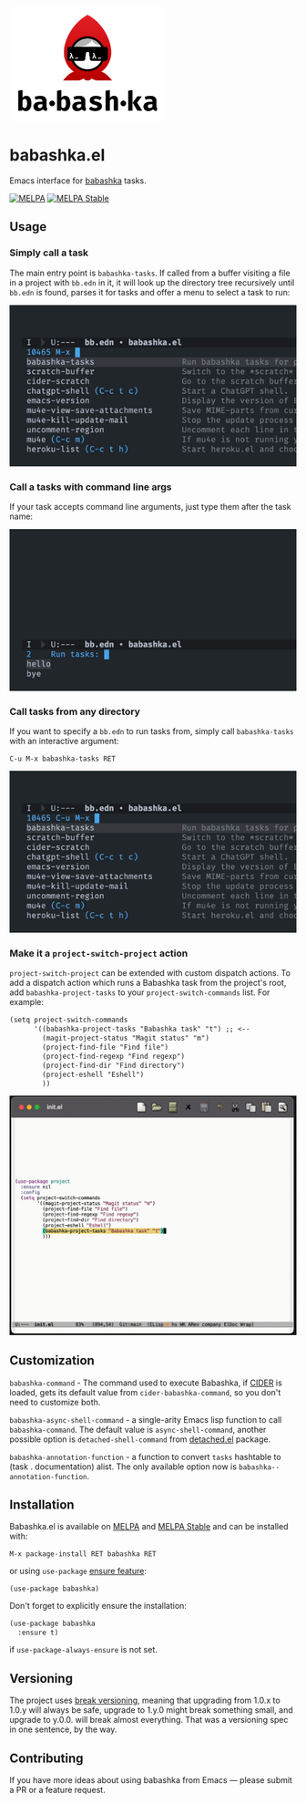 <img src="https://raw.githubusercontent.com/babashka/babashka/master/logo/babashka.svg" widht="200px" height="200px">

# babashka.el
Emacs interface for [babashka](https://babashka.org) tasks.

[![MELPA](https://melpa.org/packages/babashka-badge.svg)](https://melpa.org/#/babashka)
[![MELPA Stable](https://stable.melpa.org/packages/babashka-badge.svg)](https://stable.melpa.org/#/babashka)

## Usage

### Simply call a task
The main entry point is `babashka-tasks`. If called from a buffer visiting a file in a project with `bb.edn` in it, it will look up the directory tree recursively until `bb.edn` is found, parses it for tasks and offer a menu to select a task to run:

![](./videos/1-simple.gif)

### Call a tasks with command line args
If your task accepts command line arguments, just type them after the task name:

![](./videos/3-args.gif)

### Call tasks from any directory
If you want to specify a `bb.edn` to run tasks from, simply call `babashka-tasks` with an interactive argument:

```
C-u M-x babashka-tasks RET
```

![](./videos/2-interactive.gif)

### Make it a `project-switch-project` action
`project-switch-project` can be extended with custom dispatch
actions. To add a dispatch action which runs a Babashka task from the
project's root, add `babashka-project-tasks` to your
`project-switch-commands` list. For example:
```elisp
(setq project-switch-commands
      '((babashka-project-tasks "Babashka task" "t") ;; <--
        (magit-project-status "Magit status" "m")
        (project-find-file "Find file")
        (project-find-regexp "Find regexp")
        (project-find-dir "Find directory")
        (project-eshell "Eshell")
        ))
```

![](./videos/4-project.gif)

## Customization
`babashka-command` - The command used to execute Babashka, if [CIDER](https://cider.mx/) is loaded, gets its default value from `cider-babashka-command`, so you don't need to customize both.

`babashka-async-shell-command` - a single-arity Emacs lisp function to call `babashka-command`. The default value is `async-shell-command`, another possible option is `detached-shell-command` from [detached.el](https://sr.ht/~niklaseklund/detached.el/) package.

`babashka-annotation-function` - a function to convert `tasks` hashtable to  (task . documentation) alist. The only available option now is `babashka--annotation-function`.

## Installation
Babashka.el is available on [MELPA](https://melpa.org/#/babashka) and [MELPA Stable](https://stable.melpa.org/#/babashka) and can be installed with:

```
M-x package-install RET babashka RET
```

or using `use-package` [ensure feature](https://github.com/jwiegley/use-package#package-installation):

```elisp
(use-package babashka)
```

Don't forget to explicitly ensure the installation:

```elisp
(use-package babashka
  :ensure t)
```
if `use-package-always-ensure` is not set.

## Versioning
The project uses [break versioning](https://github.com/ptaoussanis/encore/blob/master/BREAK-VERSIONING.md), meaning that upgrading from 1.0.x to 1.0.y will always be safe, upgrade to 1.y.0 might break something small, and upgrade to y.0.0. will break almost everything. That was a versioning spec in one sentence, by the way.

## Contributing
If you have more ideas about using babashka from Emacs — please submit a PR or a feature request.

